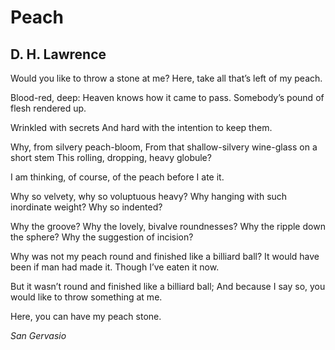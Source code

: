 # Peach
## D. H. Lawrence
Would you like to throw a stone at me?
Here, take all that’s left of my peach.

Blood-red, deep:
Heaven knows how it came to pass.
Somebody’s pound of flesh rendered up.

Wrinkled with secrets
And hard with the intention to keep them.

Why, from silvery peach-bloom,
From that shallow-silvery wine-glass on a short stem
This rolling, dropping, heavy globule?

I am thinking, of course, of the peach before I ate it.

Why so velvety, why so voluptuous heavy?
Why hanging with such inordinate weight?
Why so indented?

Why the groove?
Why the lovely, bivalve roundnesses?
Why the ripple down the sphere?
Why the suggestion of incision?

Why was not my peach round and finished like a billiard ball?
It would have been if man had made it.
Though I’ve eaten it now.

But it wasn’t round and finished like a billiard ball;
And because I say so, you would like to throw something at me.

Here, you can have my peach stone.

 _San Gervasio_
